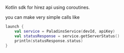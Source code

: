 Kotlin sdk for hirez api using coroutines.

you can make very simple calls like

```kotlin
launch {
    val service = PaladinsService(devId, apiKey)
    val statusResponse = service.getServerStatus()
    println(statusResponse.status)
}
```